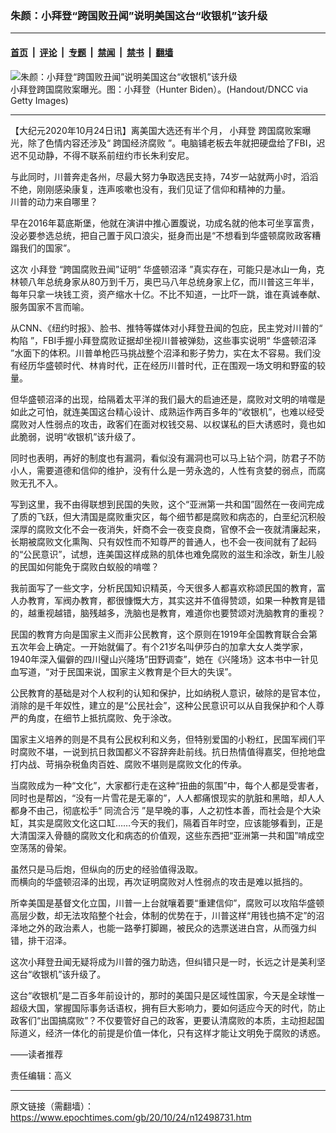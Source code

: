 ### 朱颜：小拜登“跨国败丑闻”说明美国这台“收银机”该升级

---

#### [首页](../../../..?n12498731) &nbsp;|&nbsp; [评论](../../../../../epoch-comment?n12498731) &nbsp;|&nbsp; [专题](../../../../../epoch-special?n12498731) &nbsp;|&nbsp; [禁闻](../../../../../epoch-news?n12498731) &nbsp;|&nbsp; [禁书](../../../../../books?n12498731) &nbsp;|&nbsp; [翻墙](https://github.com/gfw-breaker/nogfw/blob/master/README.md?n12498731)


<div><img alt="朱颜：小拜登“跨国败丑闻”说明美国这台“收银机”该升级" class="attachment-djy_600_400 size-djy_600_400 wp-post-image" src="https://i.epochtimes.com/assets/uploads/2020/10/a0372e8a39402ae9f6259a6eb5122539-600x400.jpg"/>
<div class="caption">
 小拜登跨国腐败案曝光。图：小拜登（Hunter Biden）。(Handout/DNCC via Getty Images)
</div></div><hr/><div class="post_content" id="artbody" itemprop="articleBody">
 <!-- article content begin -->
 <p>
  【大纪元2020年10月24日讯】离美国大选还有半个月，
  <ok href="https://www.epochtimes.com/gb/tag/%E5%B0%8F%E6%8B%9C%E7%99%BB.html">
   小拜登
  </ok>
  跨国腐败案曝光，除了色情内容还涉及“
  <ok href="https://www.epochtimes.com/gb/tag/%E8%B7%A8%E5%9B%BD%E7%BB%8F%E6%B5%8E%E8%85%90%E8%B4%A5.html">
   跨国经济腐败
  </ok>
  ”。电脑铺老板去年就把硬盘给了FBI，迟迟不见动静，不得不联系前纽约市长朱利安尼。
 </p>
 <p>
  与此同时，川普奔走各州，尽最大努力争取选民支持，74岁一站就两小时，滔滔不绝，刚刚感染康复，连声咳嗽也没有，我们见证了信仰和精神的力量。
  <br/>
  川普的动力来自哪里？
 </p>
 <p>
  早在2016年葛底斯堡，他就在演讲中推心置腹说，功成名就的他本可坐享富贵，没必要参选总统，把自己置于风口浪尖，挺身而出是“不想看到华盛顿腐败政客糟蹋我们的国家”。
 </p>
 <p>
  这次
  <ok href="https://www.epochtimes.com/gb/tag/%E5%B0%8F%E6%8B%9C%E7%99%BB.html">
   小拜登
  </ok>
  “跨国腐败丑闻”证明“
  <ok href="https://www.epochtimes.com/gb/tag/%E5%8D%8E%E7%9B%9B%E9%A1%BF%E6%B2%BC%E6%B3%BD.html">
   华盛顿沼泽
  </ok>
  ”真实存在，可能只是冰山一角，克林顿八年总统身家从80万到千万，奥巴马八年总统身家上亿，而川普这三年半，每年只拿一块钱工资，资产缩水十亿。不比不知道，一比吓一跳，谁在真诚奉献、服务国家不言而喻。
 </p>
 <p>
  从CNN、《纽约时报》、脸书、推特等媒体对小拜登丑闻的包庇，民主党对川普的“
  <ok href="https://www.epochtimes.com/gb/tag/%E6%9E%84%E9%99%B7.html">
   构陷
  </ok>
  ”，FBI手握小拜登腐败证据却坐视川普被弹劾，这些事实说明“
  <ok href="https://www.epochtimes.com/gb/tag/%E5%8D%8E%E7%9B%9B%E9%A1%BF%E6%B2%BC%E6%B3%BD.html">
   华盛顿沼泽
  </ok>
  ”水面下的体积。川普单枪匹马挑战整个沼泽和影子势力，实在太不容易。我们没有经历华盛顿时代、林肯时代，正在经历川普时代，正在围观一场文明和野蛮的较量。
 </p>
 <p>
  但华盛顿沼泽的出现，给隔着太平洋的我们最大的启迪还是，腐败对文明的啃噬是如此之可怕，就连美国这台精心设计、成熟运作两百多年的“收银机”，也难以经受腐败对人性弱点的攻击，政客们在面对权钱交易、以权谋私的巨大诱惑时，竟也如此脆弱，说明“收银机”该升级了。
 </p>
 <p>
  同时也表明，再好的制度也有漏洞，看似没有漏洞也可以马上钻个洞，防君子不防小人，需要道德和信仰的维护，没有什么是一劳永逸的，人性有贪婪的弱点，而腐败无孔不入。
 </p>
 <p>
  写到这里，我不由得联想到民国的失败，这个“亚洲第一共和国”固然在一夜间完成了质的飞跃，但大清国是腐败重灾区，每个细节都是腐败和病态的，白垩纪沉积般深厚的腐败文化不会一夜消失，奸商不会一夜变良商，官僚不会一夜就清廉起来，长期被腐败文化熏陶、只有奴性而不知尊严的普通人，也不会一夜间就有了起码的“公民意识”，试想，连美国这样成熟的肌体也难免腐败的滋生和涂改，新生儿般的民国如何能免于腐败白蚁般的啃噬？
 </p>
 <p>
  我前面写了一些文字，分析民国知识精英，今天很多人都喜欢称颂民国的教育，富人办教育，军阀办教育，都很慷慨大方，其实这并不值得赞颂，如果一种教育是错的，越重视越错，脑残越多，洗脑也是教育，难道你也要赞颂对洗脑教育的重视？
 </p>
 <p>
  民国的教育方向是国家主义而非公民教育，这个原则在1919年全国教育联合会第五次年会上确定。一开始就偏了。有个21岁名叫伊莎白的加拿大女人类学家，1940年深入偏僻的四川璧山兴隆场”田野调查”，她在《兴隆场》这本书中一针见血写道，“对于民国来说，国家主义教育是个巨大的失误”。
 </p>
 <p>
  公民教育的基础是对个人权利的认知和保护，比如纳税人意识，破除的是官本位，消除的是千年奴性，建立的是“公民社会”，这种公民意识可以从自我保护和个人尊严的角度，在细节上抵抗腐败、免于涂改。
 </p>
 <p>
  国家主义培养的则是不具有公民权利和义务，但特别爱国的小粉红，民国军阀们平时腐败不堪，一说到抗日救国都义不容辞奔赴前线。抗日热情值得嘉奖，但抢地盘打内战、苛捐杂税鱼肉百姓、腐败不堪则是腐败文化的传承。
 </p>
 <p>
  当腐败成为一种“文化”，大家都行走在这种“扭曲的氛围”中，每个人都是受害者，同时也是帮凶，“没有一片雪花是无辜的”，人人都痛恨现实的肮脏和黑暗，却人人都身不由己，彻底松手“
  <ok href="https://www.epochtimes.com/gb/tag/%E5%90%8C%E6%B5%81%E5%90%88%E6%B1%A1.html">
   同流合污
  </ok>
  ”是早晚的事，人之初性本善，而社会是个大染缸，其实是腐败文化这口缸……今天的我们，隔着百年时空，应该能够看到，正是大清国深入骨髓的腐败文化和病态的价值观，这些东西把“亚洲第一共和国”啃成空空荡荡的骨架。
 </p>
 <p>
  虽然只是马后炮，但纵向的历史的经验值得汲取。
  <br/>
  而横向的华盛顿沼泽的出现，再次证明腐败对人性弱点的攻击是难以抵挡的。
 </p>
 <p>
  所幸美国是基督文化立国，川普一上台就嚷着要“重建信仰”，腐败可以攻陷华盛顿高层少数，却无法攻陷整个社会，体制的优势在于，川普这样“用钱也搞不定”的沼泽地之外的政治素人，也能一路拳打脚踢，被民众的选票送进白宫，从而强力纠错，排干沼泽。
 </p>
 <p>
  这次小拜登丑闻无疑将成为川普的强力助选，但纠错只是一时，长远之计是美利坚这台“收银机”该升级了。
 </p>
 <p>
  这台“收银机”是二百多年前设计的，那时的美国只是区域性国家，今天是全球惟一超级大国，掌握国际事务话语权，拥有巨大影响力，要如何适应今天的时代，防止政客们“出国搞腐败”？不仅要管好自己的政客，更要认清腐败的本质，主动担起国际道义，经济一体化的前提是价值一体化，只有这样才能让文明免于腐败的诱惑。
 </p>
 <p>
  ——读者推荐
 </p>
 <p>
  责任编辑：高义
 </p>
 <!-- article content end -->
 <div id="below_article_ad">
 </div>
</div>


---

原文链接（需翻墙）：https://www.epochtimes.com/gb/20/10/24/n12498731.htm